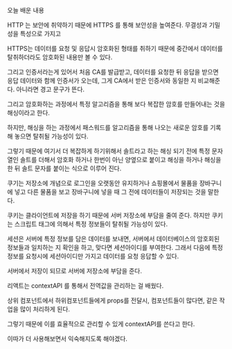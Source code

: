 오늘 배운 내용

HTTP 는 보안에 취약하기 때문에 HTTPS 를 통해 보안성을 높여준다. 무결성과 기밀성을 특성으로 가지고

HTTPS는 데이터를 요청 및 응답시 암호화된 형태를 취하기 때문에 중간에서 데이터를 탈취하더라도 암호화된 내용만 볼 수 있다.

그리고 인증서라는게 있어서 처음 CA를 발급받고, 데이터를 요청한 뒤 응답을 받으면 응답 데이터와 함께 인증서가 오는데, 그게 CA에서 받은 인증서와 동일한 지 비교해준다. 아니라면 경고 문구가 뜬다.

그리고 암호화하는 과정에서 특정 알고리즘을 통해 보다 복잡한 암호를 만들어내는 것을 해싱이라고 한다.

하지만, 해싱을 하는 과정에서 패스워드를 알고리즘을 통해 나오는 새로운 암호를 기록해 놓으면 탈취될 가능성이 있다.

그렇기 때문에 여기서 더 복잡하게 하기위해서 솔트라고 하는 해싱 되기 전에 특정 문자열인 솔트를 더해서 암호화 하거나 한번이 아닌 양옆으로 붙이고 해싱을 하거나 해싱을 한 뒤 솔트 문자를 붙이는 식으로 이루어 진다.

쿠기는 저장소에 개념으로 로그인을 오랫동안 유지하거나 쇼핑몰에서 물품을 장바구니에 넣고 다른 물품을 보고 장바구니에 넣을 때 그 전에 데이터들이 저장되는 것을 말한다.

쿠키는 클라이언트에 저장을 하기 때문에 서버 저장소에 부담을 줄여 준다. 하지만 쿠키는 스크립트 태그에 의해서 특정 정보들이 탈취될 가능성이 있다.

세션은 서버에 특정 정보를 담은 데이터를 보내면, 서버에서 데이터베이스의 암호회된 정보들과 일치하는 지 확인을 하고, 맞다면 세션아이디를 부여한다. 그래서 다음에 특정 정보를 요청시에 세션아이디만 가지고 데이터를 요청 응답할 수 있다.

서버에서 저장이 되므로 서버에 저장소에 부담을 준다.



리액트는 contextAPI 를 통해서 전역값을 관리하는 걸 배웠다.

상위 컴포넌트에서 하위컴포넌트들에게 props를 전달시, 컴포넌트들이 많다면, 같은 작업을 많이 처리하게 된다.

그렇기 때문에 이를 효율적으로 관리할 수 있게 contextAPI를 쓴다고 한다.

이따가 더 사용해보면서 익숙해지도록 해야겠다.

